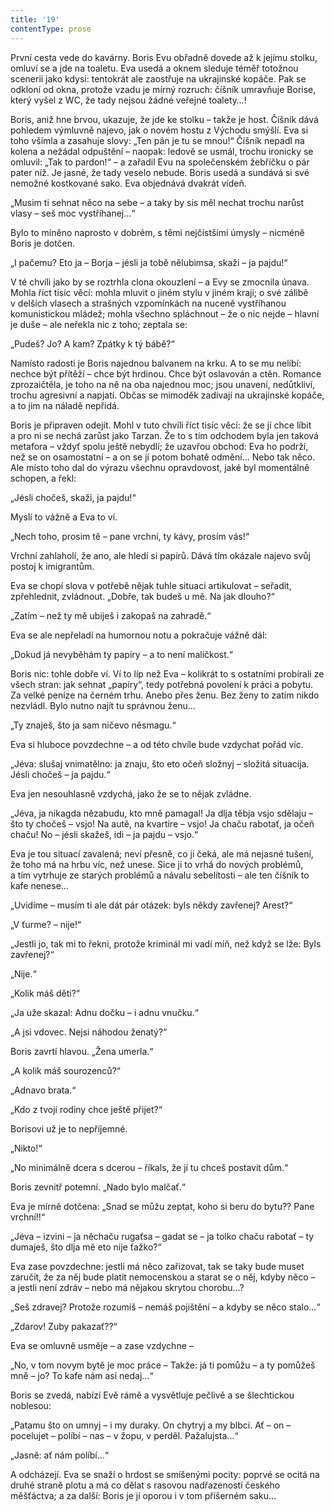 ```yaml
---
title: '19'
contentType: prose
---
```


  

První cesta vede do kavárny. Boris Evu obřadně dovede až k jejímu stolku, omluví se a jde na toaletu. Eva usedá a oknem sleduje téměř totožnou scenerii jako kdysi: tentokrát ale zaostřuje na ukrajinské kopáče. Pak se odkloní od okna, protože vzadu je mírný rozruch: číšník umravňuje Borise, který vyšel z WC, že tady nejsou žádné veřejné toalety…!

Boris, aniž hne brvou, ukazuje, že jde ke stolku – takže je host. Číšník dává pohledem výmluvně najevo, jak o novém hostu z Východu smýšlí. Eva si toho všimla a zasahuje slovy: „Ten pán je tu se mnou!“ Číšník nepadl na kolena a nežádal odpuštění – naopak: ledově se usmál, trochu ironicky se omluvil: „Tak to pardon!“ – a zařadil Evu na společenském žebříčku o pár pater níž. Je jasné, že tady veselo nebude. Boris usedá a sundává si své nemožné kostkované sako. Eva objednává dvakrát vídeň.

„Musim ti sehnat něco na sebe – a taky by sis měl nechat trochu narůst vlasy – seš moc vystříhanej…“

Bylo to míněno naprosto v dobrém, s těmi nejčistšími úmysly – nicméně Boris je dotčen.

„I pačemu? Eto ja – Borja – jésli ja tobě nělubimsa, skaži – ja pajdu!“

V té chvíli jako by se roztrhla clona okouzlení – a Evy se zmocnila únava. Mohla říct tisíc věcí: mohla mluvit o jiném stylu v jiném kraji; o své zálibě v delších vlasech a strašných vzpomínkách na nuceně vystříhanou komunistickou mládež; mohla všechno spláchnout – že o nic nejde – hlavní je duše – ale neřekla nic z toho; zeptala se:

„Pudeš? Jo? A kam? Zpátky k tý bábě?“

Namísto radosti je Boris najednou balvanem na krku. A to se mu nelíbí: nechce být přítěží – chce být hrdinou. Chce být oslavován a ctěn. Romance zprozaičtěla, je toho na ně na oba najednou moc; jsou unavení, nedůtkliví, trochu agresivní a napjatí. Občas se mimoděk zadívají na ukrajinské kopáče, a to jim na náladě nepřidá.

Boris je připraven odejít. Mohl v tuto chvíli říct tisíc věcí: že se jí chce líbit a pro ni se nechá zarůst jako Tarzan. Že to s tím odchodem byla jen taková metafora – vždyť spolu ještě nebydlí; že uzavřou obchod: Eva ho podrží, než se on osamostatní – a on se jí potom bohatě odmění… Nebo tak něco. Ale místo toho dal do výrazu všechnu opravdovost, jaké byl momentálně schopen, a řekl:

„Jésli chočeš, skaži, ja pajdu!“

Myslí to vážně a Eva to ví.

„Nech toho, prosim tě – pane vrchní, ty kávy, prosím vás!“

Vrchní zahlaholí, že ano, ale hledí si papírů. Dává tím okázale najevo svůj postoj k imigrantům.

Eva se chopí slova v potřebě nějak tuhle situaci artikulovat – seřadit, zpřehlednit, zvládnout. „Dobře, tak budeš u mě. Na jak dlouho?“

„Zatím – než ty mě ubiješ i zakopaš na zahradě.“

Eva se ale nepřeladí na humornou notu a pokračuje vážně dál:

„Dokud já nevyběhám ty papíry – a to není maličkost.“

Boris nic: tohle dobře ví. Ví to líp než Eva – kolikrát to s ostatními probírali ze všech stran: jak sehnat „papíry“, tedy potřebná povolení k práci a pobytu. Za velké peníze na černém trhu. Anebo přes ženu. Bez ženy to zatím nikdo nezvládl. Bylo nutno najít tu správnou ženu…

„Ty znaješ, što ja sam ničevo něsmagu.“

Eva si hluboce povzdechne – a od této chvíle bude vzdychat pořád víc.

„Jéva: slušaj vnimatělno: ja znaju, što eto očeň složnyj – složitá situacija. Jésli chočeš – ja pajdu.“

Eva jen nesouhlasně vzdychá, jako že se to nějak zvládne.

„Jéva, ja nikagda nězabudu, kto mně pamagal! Ja dlja těbja vsjo sdělaju – što ty chočeš – vsjo! Na autě, na kvartire – vsjo! Ja chaču rabotať, ja očeň chaču! No – jésli skažeš, idi – ja pajdu – vsjo.“

Eva je tou situací zavalená; neví přesně, co ji čeká, ale má nejasné tušení, že toho má na hrbu víc, než unese. Sice ji to vrhá do nových problémů, a tím vytrhuje ze starých problémů a návalu sebelítosti – ale ten číšník to kafe nenese…

„Uvidíme – musím ti ale dát pár otázek: byls někdy zavřenej? Arest?“

„V ťurme? – nije!“

„Jestli jo, tak mi to řekni, protože kriminál mi vadí míň, než když se lže: Byls zavřenej?“

„Nije.“

„Kolik máš děti?“

„Ja uže skazal: Adnu dočku – i adnu vnučku.“

„A jsi vdovec. Nejsi náhodou ženatý?“

Boris zavrtí hlavou. „Žena umerla.“

„A kolik máš sourozenců?“

„Adnavo brata.“

„Kdo z tvojí rodiny chce ještě přijet?“

Borisovi už je to nepříjemné.

„Nikto!“

„No minimálně dcera s dcerou – říkals, že jí tu chceš postavit dům.“

Boris zevnitř potemní. „Nado bylo malčať.“

Eva je mírně dotčena: „Snad se můžu zeptat, koho si beru do bytu?? Pane vrchní!!“

„Jéva – izvini – ja něchaču rugaťsa – gadat se – ja tolko chaču rabotať – ty dumaješ, što dlja mě eto nije ťažko?“

Eva zase povzdechne: jestli má něco zařizovat, tak se taky bude muset zaručit, že za něj bude platit nemocenskou a starat se o něj, kdyby něco – a jestli není zdráv – nebo má nějakou skrytou chorobu…?

„Seš zdravej? Protože rozumíš – nemáš pojištění – a kdyby se něco stalo…“

„Zdarov! Zuby pakazať??“

Eva se omluvně usměje – a zase vzdychne –

„No, v tom novym bytě je moc práce – Takže: já ti pomůžu – a ty pomůžeš mně – jo? To kafe nám asi nedaj…“

Boris se zvedá, nabízí Evě rámě a vysvětluje pečlivě a se šlechtickou noblesou:

„Patamu što on umnyj – i my duraky. On chytryj a my blbci. Ať – on – pocelujet – políbí – nas – v žopu, v perděl. Pažalujsta…“

„Jasně: ať nám políbí…“

A odcházejí. Eva se snaží o hrdost se smíšenými pocity: poprvé se ocitá na druhé straně plotu a má co dělat s rasovou nadřazeností českého měšťáctva; a za další: Boris je jí oporou i v tom příšerném saku…
